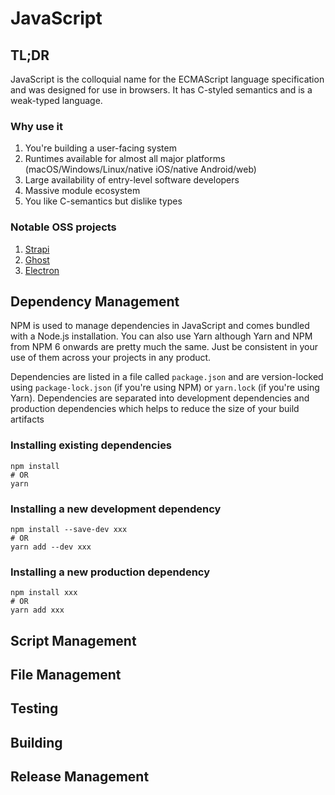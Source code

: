 # JavaScript

## TL;DR

JavaScript is the colloquial name for the ECMAScript language specification and was designed for use in browsers. It has C-styled semantics and is a weak-typed language.

### Why use it

1. You're building a user-facing system
2. Runtimes available for almost all major platforms \(macOS/Windows/Linux/native iOS/native Android/web\)
3. Large availability of entry-level software developers
4. Massive module ecosystem
5. You like C-semantics but dislike types

### Notable OSS projects

1. [Strapi](https://strapi.io/)
2. [Ghost](https://ghost.org/) 
3. [Electron](https://www.electronjs.org/)

## Dependency Management

NPM is used to manage dependencies in JavaScript and comes bundled with a Node.js installation. You can also use Yarn although Yarn and NPM from NPM 6 onwards are pretty much the same. Just be consistent in your use of them across your projects in any product.

Dependencies are listed in a file called `package.json` and are version-locked using `package-lock.json` \(if you're using NPM\) or `yarn.lock` \(if you're using Yarn\). Dependencies are separated into development dependencies and production dependencies which helps to reduce the size of your build artifacts

### Installing existing dependencies

```text
npm install
# OR
yarn
```

### Installing a new development dependency

```text
npm install --save-dev xxx
# OR
yarn add --dev xxx
```

### Installing a new production dependency

```text
npm install xxx
# OR
yarn add xxx
```

## Script Management

## File Management

## Testing

## Building

## Release Management

